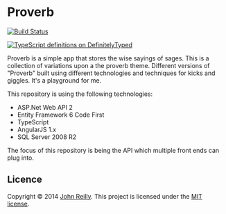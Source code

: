 # Proverb

[![Build Status](https://ci.appveyor.com/api/projects/status/github/johnnyreilly/proverb-api?retina=true)](https://ci.appveyor.com/project/JohnReilly/proverb-api)

[![TypeScript definitions on DefinitelyTyped](http://definitelytyped.org/badges/standard-flat.svg)](http://definitelytyped.org)

Proverb is a simple app that stores the wise sayings of sages.  This is a collection of variations upon a the proverb theme.  Different versions of "Proverb" built using different technologies and techniques for kicks and giggles.  It's a playground for me.  

This repository is using the following technologies:

- ASP.Net Web API 2
- Entity Framework 6 Code First
- TypeScript
- AngularJS 1.x
- SQL Server 2008 R2

The focus of this repository is being the API which multiple front ends can plug into.

## Licence

Copyright © 2014 [John Reilly](twitter.com/johnny_reilly). This project is licensed under the [MIT license](http://opensource.org/licenses/mit-license.php).
